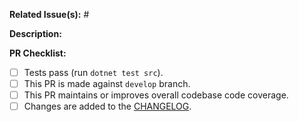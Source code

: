 **Related Issue(s):** #


**Description:**


**PR Checklist:**

- [ ] Tests pass (run `dotnet test src`).
- [ ] This PR is made against `develop` branch.
- [ ] This PR maintains or improves overall codebase code coverage.
- [ ] Changes are added to the [CHANGELOG](https://github.com/Terradue/DotNetStac/blob/develop/CHANGELOG.md).